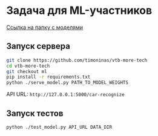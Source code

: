 #  Задача для ML-участников

[Ссылка на папку с моделями](https://drive.google.com/drive/folders/1-6eTYQaBjS6u5t2psN8Jdj5kQC_IcG7a?usp=sharing)

## Запуск сервера

```bash
git clone https://github.com/timoninas/vtb-more-tech
cd vtb-more-tech
git checkout ml
pip install -r requirements.txt
python ./serve_model.py PATH_TO_MODEL_WEIGHTS
```

API URL: `http://127.0.0.1:5000/car-recognize`

## Запуск тестов

```bash
python ./test_model.py API_URL DATA_DIR
```
